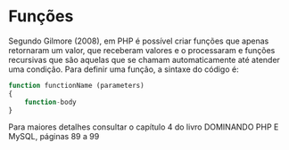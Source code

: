 # Funções

Segundo Gilmore (2008), em PHP é possível criar funções que apenas retornaram um valor, que receberam valores e o processaram e funções recursivas que são aquelas que se chamam automaticamente até atender uma condição.
Para definir uma função, a sintaxe do código é:
```php
function functionName (parameters)
{
    function-body
}
```
Para maiores detalhes consultar o capítulo 4 do livro DOMINANDO PHP E MySQL, páginas 89 a 99
